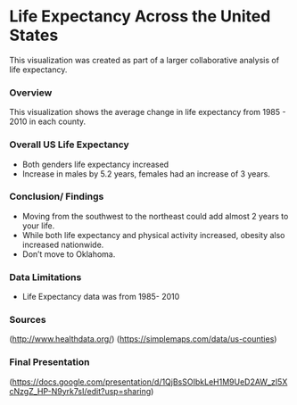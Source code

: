 # Life Expectancy Across the United States

This visualization was created as part of a larger collaborative analysis of life expectancy.  

### Overview

This visualization shows the average change in life expectancy from 1985 - 2010 in each county.  

### Overall US Life Expectancy
* Both genders life expectancy increased 
* Increase in males by 5.2 years, females had an increase of 3 years. 

### Conclusion/ Findings
* Moving from the southwest to the northeast could add almost 2 years to your life. 
* While both life expectancy and physical activity increased, obesity also increased nationwide.
* Don’t move to Oklahoma. 

### Data Limitations
* Life Expectancy data was from  1985- 2010

### Sources
(http://www.healthdata.org/)
(https://simplemaps.com/data/us-counties)

### Final Presentation
(https://docs.google.com/presentation/d/1QjBsSOIbkLeH1M9UeD2AW_zI5XcNzgZ_HP-N9yrk7sI/edit?usp=sharing)
